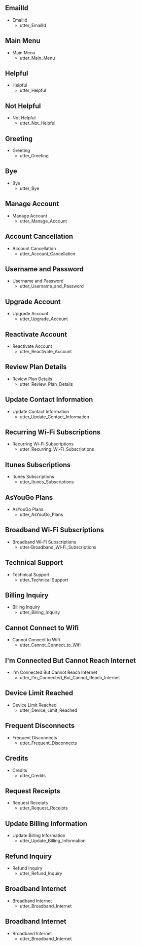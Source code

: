 ## EmailId
* EmailId      
  - utter_EmailId

## Main Menu
* Main Menu
  - utter_Main_Menu

## Helpful
* Helpful
  - utter_Helpful

## Not Helpful
* Not Helpful
  - utter_Not_Helpful

## Greeting
* Greeting
  - utter_Greeting

## Bye
* Bye
  - utter_Bye

## Manage Account
* Manage Account
  - utter_Manage_Account

## Account Cancellation
* Account Cancellation
  - utter_Account_Cancellation

## Username and Password
* Username and Password
  - utter_Username_and_Password

## Upgrade Account
* Upgrade Account
  - utter_Upgrade_Account

## Reactivate Account
* Reactivate Account
  - utter_Reactivate_Account

## Review Plan Details
* Review Plan Details
  - utter_Review_Plan_Details

## Update Contact Information
* Update Contact Information
  - utter_Update_Contact_Information

## Recurring Wi-Fi Subscriptions
* Recurring Wi-Fi Subscriptions
  - utter_Recurring_Wi-Fi_Subscriptions

## Itunes Subscriptions
* Itunes Subscriptions
  - utter_Itunes_Subscriptions

## AsYouGo Plans
* AsYouGo Plans
  - utter_AsYouGo_Plans

## Broadband Wi-Fi Subscriptions
* Broadband Wi-Fi Subscriptions
  - utter-Broadband_Wi-Fi_Subscriptions


## Technical Support
* Technical Support
  - utter_Technical Support

## Billing Inquiry
* Billing Inquiry
  - utter_Billing_Inquiry

## Cannot Connect to Wifi
* Cannot Connect to Wifi
  - utter_Cannot_Connect_to_Wifi

## I'm Connected But Cannot Reach Internet
* I'm Connected But Cannot Reach Internet
  - utter_I'm_Connected_But_Cannot_Reach_Internet

## Device Limit Reached
* Device Limit Reached
  - utter_Device_Limit_Reached

## Frequent Disconnects
* Frequent Disconnects
  - utter_Frequent_Disconnects

## Credits
* Credits
  - utter_Credits

## Request Receipts
* Request Receipts
  - utter_Request_Receipts

## Update Billing Information
* Update Billing Information
  - utter_Update_Billing_Information

## Refund Inquiry
* Refund Inquiry
  - utter_Refund_Inquiry


## Broadband Internet
* Broadband Internet
  - utter_Broadband_Internet

## Broadband Internet
* Broadband Internet
  - utter_Broadband_Internet